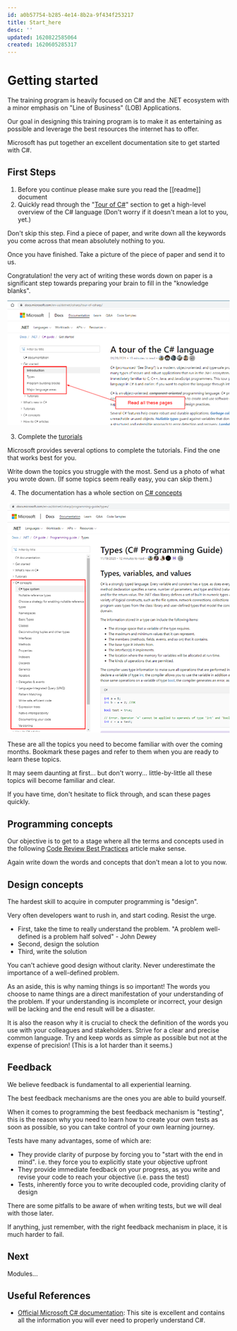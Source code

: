 ```yaml
---
id: a0b57754-b285-4e14-8b2a-9f434f253217
title: Start_here
desc: ''
updated: 1620822585064
created: 1620605285317
---
```


# Getting started

The training program is heavily focused on C# and the .NET ecosystem with a minor emphasis on "Line of Business" (LOB) Applications.

Our goal in designing this training program is to make it as entertaining as possible and leverage the best resources the internet has to offer.

Microsoft has put together an excellent documentation site to get started with C#.

## First Steps

1. Before you continue please make sure you read the [[readme]] document
2. Quickly read through the "[Tour of C#](https://docs.microsoft.com/en-us/dotnet/csharp/tour-of-csharp/)" section to get a high-level overview of the C# language (Don't worry if it doesn't mean a lot to you, yet.)

Don't skip this step. Find a piece of paper, and write down all the keywords you come across that mean absolutely nothing to you.

Once you have finished. Take a picture of the piece of paper and send it to us.

Congratulation! the very act of writing these words down on paper is a significant step towards preparing your brain to fill in the "knowledge blanks".

![Get started](./assets/images/modules.start_here/2021-05-12-21-25-11.png)

3. Complete the [turorials](https://docs.microsoft.com/en-us/dotnet/csharp/tour-of-csharp/tutorials/)

Microsoft provides several options to complete the tutorials. Find the one that works best for you.

Write down the topics you struggle with the most. Send us a photo of what you wrote down. (If some topics seem really easy, you can skip them.)

4. The documentation has a whole section on [C# concepts](https://docs.microsoft.com/en-us/dotnet/csharp/tour-of-csharp/features)

![Concepts](./assets/images/modules.start_here/2021-05-12-22-08-29.png)

These are all the topics you need to become familiar with over the coming months. Bookmark these pages and refer to them when you are ready to learn these topics.

It may seem daunting at first... but don't worry... little-by-little all these topics will become familiar and clear.

If you have time, don't hesitate to flick through, and scan these pages quickly.

## Programming concepts

Our objective is to get to a stage where all the terms and concepts used in the following [Code Review Best Practices](https://www.kevinlondon.com/2015/05/05/code-review-best-practices.html) article make sense.

Again write down the words and concepts that don't mean a lot to you now.

## Design concepts

The hardest skill to acquire in computer programming is "design".

Very often developers want to rush in, and start coding. Resist the urge.

- First, take the time to really understand the problem. "A problem well-defined is a problem half solved" - John Dewey
- Second, design the solution
- Third, write the solution

You can't achieve good design without clarity. Never underestimate the importance of a well-defined problem.

As an aside, this is why naming things is so important! The words you choose to name things are a direct manifestation of your understanding of the problem. If your understanding is incomplete or incorrect, your design will be lacking and the end result will be a disaster.

It is also the reason why it is crucial to check the definition of the words you use with your colleagues and stakeholders. Strive for a clear and precise common language. Try and keep words as simple as possible but not at the expense of precision! (This is a lot harder than it seems.)

## Feedback

We believe feedback is fundamental to all experiential learning.

The best feedback mechanisms are the ones you are able to build yourself.

When it comes to programming the best feedback mechanism is "testing", this is the reason why you need to learn how to create your own tests as soon as possible, so you can take control of your own learning journey.

Tests have many advantages, some of which are:

- They provide clarity of purpose by forcing you to "start with the end in mind". i.e. they force you to explicitly state your objective upfront
- They provide immediate feedback on your progress, as you write and revise your code to reach your objective (i.e. pass the test)
- Tests, inherently force you to write decoupled code, providing clarity of design

There are some pitfalls to be aware of when writing tests, but we will deal with those later.

If anything, just remember, with the right feedback mechanism in place, it is much harder to fail.

## Next

Modules...

## Useful References

- [Official Microsoft C# documentation](https://docs.microsoft.com/en-us/dotnet/csharp/): This site is excellent and contains all the information you will ever need to properly understand C#.

